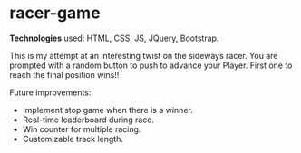 # racer-game
**Technologies** used: HTML, CSS, JS, JQuery, Bootstrap.

This is my attempt at an interesting twist on the sideways racer. You are prompted with a random button to push to advance your Player. First one to reach the final position wins!!

Future improvements:
* Implement stop game when there is a winner.
* Real-time leaderboard during race.
* Win counter for multiple racing.
* Customizable track length.

